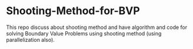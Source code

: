 # Shooting-Method-for-BVP
This repo discuss about shooting method and have algorithm and code for solving Boundary Value Problems using shooting method (using parallelization also). 
